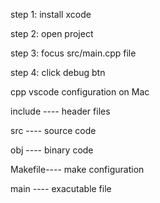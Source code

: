 step 1: install xcode

step 2: open project

step 3: focus src/main.cpp file

step 4: click debug btn

cpp vscode configuration on Mac

include ---- header files

src     ---- source code

obj     ---- binary code

Makefile---- make configuration

main    ---- exacutable file
